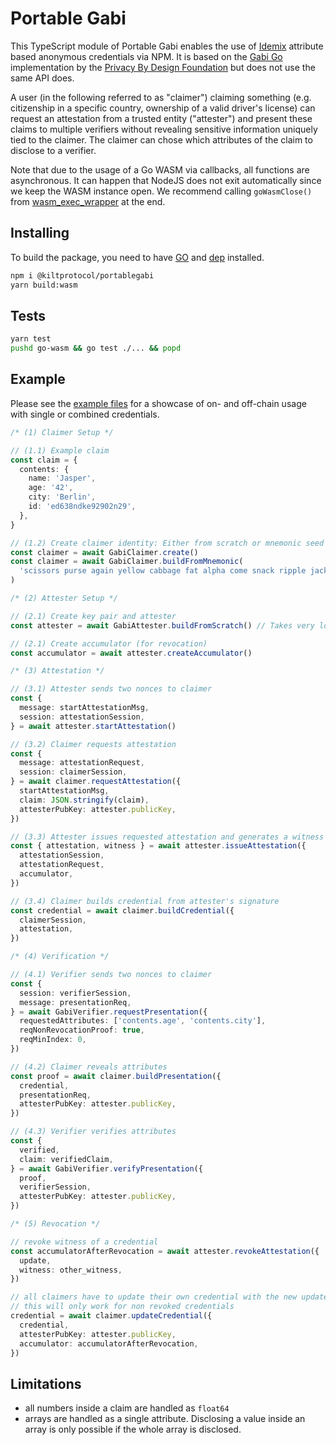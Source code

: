 # Portable Gabi

This TypeScript module of Portable Gabi enables the use of [Idemix](http://www.research.ibm.com/labs/zurich/idemix/) attribute based anonymous credentials via NPM. It is based on the [Gabi Go](https://github.com/privacybydesign/gabi) implementation by the [Privacy By Design Foundation](https://privacybydesign.foundation/) but does not use the same API does.

A user (in the following referred to as "claimer") claiming something (e.g. citizenship in a specific country, ownership of a valid driver's license) can request an attestation from a trusted entity ("attester") and present these claims to multiple verifiers without revealing sensitive information uniquely tied to the claimer. The claimer can chose which attributes of the claim to disclose to a verifier.

Note that due to the usage of a Go WASM via callbacks, all functions are asynchronous. It can happen that NodeJS does not exit automatically since we keep the WASM instance open. We recommend calling `goWasmClose()` from [wasm_exec_wrapper](src/wasm/wasm_exec_wrapper.ts) at the end.

## Installing

To build the package, you need to have [GO](https://golang.org/) and [dep](https://github.com/golang/dep) installed.

```bash
npm i @kiltprotocol/portablegabi
yarn build:wasm
```

## Tests

```bash
yarn test
pushd go-wasm && go test ./... && popd
```

## Example

Please see the [example files](docs/examples/) for a showcase of on- and off-chain usage with single or combined credentials.

```typescript
/* (1) Claimer Setup */

// (1.1) Example claim
const claim = {
  contents: {
    name: 'Jasper',
    age: '42',
    city: 'Berlin',
    id: 'ed638ndke92902n29',
  },
}

// (1.2) Create claimer identity: Either from scratch or mnemonic seed
const claimer = await GabiClaimer.create()
const claimer = await GabiClaimer.buildFromMnemonic(
  'scissors purse again yellow cabbage fat alpha come snack ripple jacket broken'
)

/* (2) Attester Setup */

// (2.1) Create key pair and attester
const attester = await GabiAttester.buildFromScratch() // Takes very long due to finding safe prime numbers, ~10 minutes

// (2.1) Create accumulator (for revocation)
const accumulator = await attester.createAccumulator()

/* (3) Attestation */

// (3.1) Attester sends two nonces to claimer
const {
  message: startAttestationMsg,
  session: attestationSession,
} = await attester.startAttestation()

// (3.2) Claimer requests attestation
const {
  message: attestationRequest,
  session: claimerSession,
} = await claimer.requestAttestation({
  startAttestationMsg,
  claim: JSON.stringify(claim),
  attesterPubKey: attester.publicKey,
})

// (3.3) Attester issues requested attestation and generates a witness which can be used to revoke the attestation
const { attestation, witness } = await attester.issueAttestation({
  attestationSession,
  attestationRequest,
  accumulator,
})

// (3.4) Claimer builds credential from attester's signature
const credential = await claimer.buildCredential({
  claimerSession,
  attestation,
})

/* (4) Verification */

// (4.1) Verifier sends two nonces to claimer
const {
  session: verifierSession,
  message: presentationReq,
} = await GabiVerifier.requestPresentation({
  requestedAttributes: ['contents.age', 'contents.city'],
  reqNonRevocationProof: true,
  reqMinIndex: 0,
})

// (4.2) Claimer reveals attributes
const proof = await claimer.buildPresentation({
  credential,
  presentationReq,
  attesterPubKey: attester.publicKey,
})

// (4.3) Verifier verifies attributes
const {
  verified,
  claim: verifiedClaim,
} = await GabiVerifier.verifyPresentation({
  proof,
  verifierSession,
  attesterPubKey: attester.publicKey,
})

/* (5) Revocation */

// revoke witness of a credential
const accumulatorAfterRevocation = await attester.revokeAttestation({
  update,
  witness: other_witness,
})

// all claimers have to update their own credential with the new update.
// this will only work for non revoked credentials
credential = await claimer.updateCredential({
  credential,
  attesterPubKey: attester.publicKey,
  accumulator: accumulatorAfterRevocation,
})
```

## Limitations

- all numbers inside a claim are handled as `float64`
- arrays are handled as a single attribute. Disclosing a value inside an array is only possible if the whole array is disclosed.
